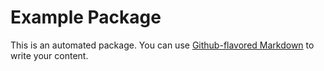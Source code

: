 # Example Package

This is an automated package. You can use
[Github-flavored Markdown](https://github.com/moezali1/)
to write your content.